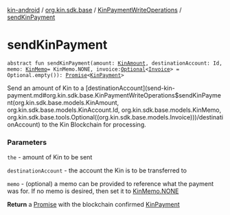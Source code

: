 [kin-android](../../index.md) / [org.kin.sdk.base](../index.md) / [KinPaymentWriteOperations](index.md) / [sendKinPayment](./send-kin-payment.md)

# sendKinPayment

`abstract fun sendKinPayment(amount: `[`KinAmount`](../../org.kin.sdk.base.models/-kin-amount/index.md)`, destinationAccount: Id, memo: `[`KinMemo`](../../org.kin.sdk.base.models/-kin-memo/index.md)` = KinMemo.NONE, invoice: `[`Optional`](../../org.kin.sdk.base.tools/-optional/index.md)`<`[`Invoice`](../../org.kin.sdk.base.models/-invoice/index.md)`> = Optional.empty()): `[`Promise`](../../org.kin.sdk.base.tools/-promise/index.md)`<`[`KinPayment`](../../org.kin.sdk.base.models/-kin-payment/index.md)`>`

Send an amount of Kin to a [destinationAccount](send-kin-payment.md#org.kin.sdk.base.KinPaymentWriteOperations$sendKinPayment(org.kin.sdk.base.models.KinAmount, org.kin.sdk.base.models.KinAccount.Id, org.kin.sdk.base.models.KinMemo, org.kin.sdk.base.tools.Optional((org.kin.sdk.base.models.Invoice)))/destinationAccount) to the Kin Blockchain for processing.

### Parameters

`the` - amount of Kin to be sent

`destinationAccount` - the account the Kin is to be transferred to

`memo` - (optional) a memo can be provided to reference what the payment was for.
If no memo is desired, then set it to [KinMemo.NONE](../../org.kin.sdk.base.models/-kin-memo/-n-o-n-e.md)

**Return**
a [Promise](../../org.kin.sdk.base.tools/-promise/index.md) with the blockchain confirmed [KinPayment](../../org.kin.sdk.base.models/-kin-payment/index.md)

